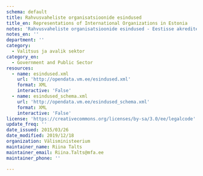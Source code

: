 ```yaml
---
schema: default
title: Rahvusvaheliste organisatsioonide esindused
title_en: Representations of International Organizations in Estonia
notes: 'Rahvusvaheliste organisatsioonide esindused - Eestisse akrediteeritud rahvusvaheliste organisatsioonide esindused, nende juhid ja kontaktandmed.'
notes_en: ''
department: ''
category:
  - Valitsus ja avalik sektor
category_en:
  - Government and Public Sector
resources:
  - name: esindused.xml
    url: 'http://opendata.vm.ee/esindused.xml'
    format: XML
    interactive: 'False'
  - name: esindused_schema.xml
    url: 'http://opendata.vm.ee/esindused_schema.xml'
    format: XML
    interactive: 'False'
license: 'https://creativecommons.org/licenses/by-sa/3.0/ee/legalcode'
update_freq: ''
date_issued: 2015/03/26
date_modified: 2019/12/18
organization: Välisministeerium
maintainer_name: Riina Talts
maintainer_email: Riina.Talts@mfa.ee
maintainer_phone: ''

---
```

